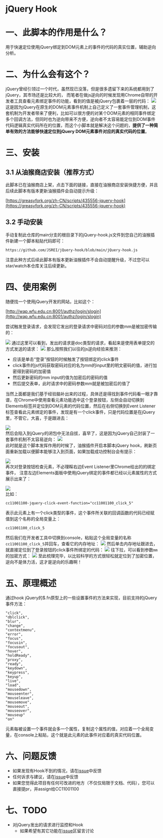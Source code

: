 # jQuery Hook

# 一、此脚本的作用是什么？

用于快速定位使用jQuery绑定到DOM元素上的事件的代码的真实位置，辅助逆向分析。

# 二、为什么会有这个？

jQuery曾经引领过一个时代，虽然现已没落，但是很多遗留下来的系统都用到了jQuery，其市场还是比较大的， 而笔者在做js逆向的时候发现用Chrome自带的开发者工具查看元素绑定事件的功能，看到的值是被jQuery包裹着一层的代码：
![](markdown-images/README_images/160b9e7a.png)
这是因为jQuery在原生的DOM元素事件机制上自己定义了一套事件管理机制，这套机制为开发者带来了便利，比如可以很方便的对某个DOM元素的相同事件绑定多个回调方法，但同时也为逆向带来不方便，逆向者不太容易能定位到DOM事件代码逻辑真实代码所在的位置，而这个小脚本就是解决这个问题的，**提供了一种简单有效的方法能够快速定位到jQuery DOM元素事件对应的真实代码的位置**。

# 三、安装

## 3.1 从油猴商店安装（推荐方式）

此脚本已在油猴商店上架，点击下面的链接，直接在油猴商店安装快捷方便，并且后续此脚本有版本更新油猴插件会自动提示升级：  

[https://greasyfork.org/zh-CN/scripts/435556-jquery-hook](https://greasyfork.org/zh-CN/scripts/435556-jquery-hook)

## 3.2 手动安装

手动复制此仓库的main分支的根目录下的jQuery-hook.js文件到您自己的油猴插件新建一个脚本粘贴代码即可： 

```
https://github.com/JSREI/jQuery-hook/blob/main/jQuery-hook.js
```

注意此种方式后续此脚本有版本更新油猴插件不会自动提醒升级，不过您可以star/watch本仓库关注后续更新。

# 四、使用案例
随便找一个使用jQuery开发的网站，比如这个：  

[http://wap.wfu.edu.cn:8001/authz/login/slogin](http://wap.wfu.edu.cn:8001/authz/login/slogin)

尝试触发登录请求，会发现它发出的登录请求中密码对应的参数mm是被加密传输的：

![](markdown-images/README_images/69f2a236.png)
通过这里可以看到，发出的请求是doc类型的请求，看起来是使用表单提交的方式发送的请求：
![](markdown-images/README_images/d4bf6528.png)
那么按照我们以往的js逆向经验来推测：

- 应该是单击“登录”按钮的时候触发了按钮绑定的click事件
- click事件的js代码获取密码对应的名为mm的input里的明文密码的值，进行加密得到密码的加密值
- 然后更新密码的mm input的值为加密后的密码的值
- 然后提交表单，此时请求中的密码参数mm就是被加密后的值了 

当然上面都是我们基于经验脑补出来的过程，具体还是得找到事件代码看一眼才靠谱，在Chrome中使用查看元素功能选中这个登录按钮，左侧会自动切换到Elements标签并定位到DOM元素的代码位置，然后在右侧切换到Event Listener标签查看此元素绑定的事件，发现是有一个click事件，只是代码位置是在jQuery里，不管它，大喜，于是跟进去：  

![](markdown-images/README_images/160b9e7a.png)  
然后会陷入到jQuery的闭包中无法自拔，喜早了，这是因为jQuery自己封装了一套事件机制不太容易逆向：
![](markdown-images/README_images/bb826340.png)  
此时就是这个脚本发挥作用的时候了，油猴插件开启本脚本jQuery hook，刷新页面重新加载以便脚本能够注入到页面，如果加载成功控制台会有提示：  

![](markdown-images/README_images/90f8932a.png)  
再次对登录按钮检查元素，不必理睬右边Event Listener里Chrome给出的的绑定事件， 注意左边Elements面板中使用jQuery绑定的事件都已经以元素属性的方式展示出来了：

![](markdown-images/README_images/a39e269d.png)  
比如：

```text
cc11001100-jquery-click-event-function="cc11001100_click_5"
```
表示此元素上有一个click类型的事件，这个事件所关联的回调函数的代码已经赋值到这个名称的全局变量上：
```text
cc11001100_click_5
```
然后我们在开发者工具中切换到console，粘贴这个全局变量的名称`cc11001100_click_5`并回车，查看它的内存地址：
![](markdown-images/README_images/f12e305d.png)
然后单击内存地址跟进去，就直接定位到了登录按钮的click事件所绑定的代码：
![](markdown-images/README_images/3409d649.png)
往下拉，可以看到参数`mm`的加密方式：
![](markdown-images/README_images/0e8288d7.png)
至此梳理完毕，以比较科学的方式很轻松就定位到了加密位置，逆向不是体力活，这才是逆向的乐趣啊！

# 五、原理概述
通过hook jQuery的$.fn原型上的一些设置事件的方法来实现，目前支持的jQuery事件方法：

```text
"click", 
"dblclick", 
"blur", 
"change", 
"contextmenu", 
"error", 
"focus",
"focusin", 
"focusout", 
"hover", 
"holdReady", 
"proxy", 
"ready", 
"keydown", 
"keypress",
"keyup", 
"live", 
"load", 
"mousedown", 
"mouseenter", 
"mouseleave", 
"mousemove", 
"mouseout",
"mouseover", 
"mouseup"
"on"
```

元素每被设置一个事件就会多一个属性，复制这个属性的值，对应着一个全局变量，在console上粘贴，这个就是此元素的此事件对应着的真实代码位置。

# 六、问题反馈

- 如果发现有Hook不到的情况，请在[issue](https://github.com/CC11001100/jQuery-hook/issues)中反馈
- 任何诉求与建议，请在[issue](https://github.com/CC11001100/jQuery-hook/issues)中反馈
- 如果您觉得此项目有任何可改进的地方（不仅仅局限于文档、代码），您可以直接提pr，并assign给CC11001100

# 七、TODO
- 对jQuery发出的请求进行监控和Hook 
  - 如果希望有其它功能在[issue](https://github.com/CC11001100/jQuery-hook/issues)区留言讨论 
